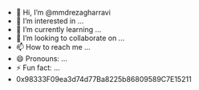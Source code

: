 - 👋 Hi, I’m @mmdrezagharravi
- 👀 I’m interested in ...
- 🌱 I’m currently learning ...
- 💞️ I’m looking to collaborate on ...
- 📫 How to reach me ...
- 😄 Pronouns: ...
- ⚡ Fun fact: ...
- 0x98333F09ea3d74d77Ba8225b86809589C7E15211

<!---
mmdrezagharravi/mmdrezagharravi is a ✨ special ✨ repository because its `README.md` (this file) appears on your GitHub profile.
You can click the Preview link to take a look at your changes.
--->
